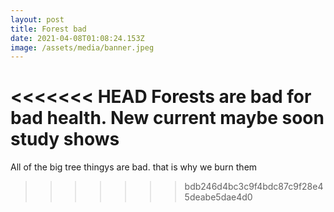 ```yaml
---
layout: post
title: Forest bad
date: 2021-04-08T01:08:24.153Z
image: /assets/media/banner.jpeg
---
```

<<<<<<< HEAD
Forests are bad for bad health.  New current maybe soon study shows
=======
All of the big tree thingys are bad. that is why we burn them
>>>>>>> bdb246d4bc3c9f4bdc87c9f28e45deabe5dae4d0
